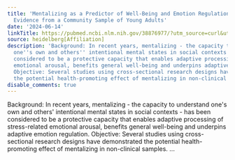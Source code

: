 ```yaml
---
title: 'Mentalizing as a Predictor of Well-Being and Emotion Regulation: Longitudinal
  Evidence from a Community Sample of Young Adults'
date: '2024-06-14'
linkTitle: https://pubmed.ncbi.nlm.nih.gov/38876977/?utm_source=curl&utm_medium=rss&utm_campaign=pubmed-2&utm_content=1FakS-2QOkCT8HsMOQP1bCRQ4YzyumYOmxmF0moLsQ3dFB1E9V&fc=20220326224207&ff=20240615180904&v=2.18.0.post9+e462414
source: heidelberg[Affiliation]
description: 'Background: In recent years, mentalizing - the capacity to understand
  one''s own and others'' intentional mental states in social contexts - has been
  considered to be a protective capacity that enables adaptive processing of stress-related
  emotional arousal, benefits general well-being and underpins adaptive emotion regulation.
  Objective: Several studies using cross-sectional research designs have demonstrated
  the potential health-promoting effect of mentalizing in non-clinical samples. ...'
disable_comments: true
---
```

Background: In recent years, mentalizing - the capacity to understand one's own and others' intentional mental states in social contexts - has been considered to be a protective capacity that enables adaptive processing of stress-related emotional arousal, benefits general well-being and underpins adaptive emotion regulation. Objective: Several studies using cross-sectional research designs have demonstrated the potential health-promoting effect of mentalizing in non-clinical samples. ...